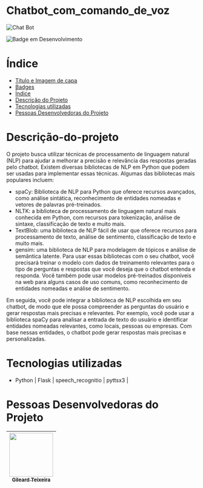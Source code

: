 # Chatbot_com_comando_de_voz
![Chat Bot](https://user-images.githubusercontent.com/111284002/220430186-8e12cdde-4168-4ab7-b840-e9c477fa5e1d.png)



![Badge em Desenvolvimento](http://img.shields.io/static/v1?label=STATUS&message=EM%20DESENVOLVIMENTO&color=GREEN&style=for-the-badge)

# Índice 

* [Título e Imagem de capa](#Título-e-Imagem-de-capa)
* [Badges](#badges)
* [Índice](#índice)
* [Descrição do Projeto](#descrição-do-projeto)
* [Tecnologias utilizadas](#tecnologias-utilizadas)
* [Pessoas Desenvolvedoras do Projeto](#pessoas-desenvolvedoras)

# Descrição-do-projeto

O projeto busca utilizar técnicas de processamento de linguagem natural (NLP) para ajudar a melhorar a precisão e relevância das respostas geradas pelo chatbot. Existem diversas bibliotecas de NLP em Python que podem ser usadas para implementar essas técnicas. Algumas das bibliotecas mais populares incluem:

*	spaCy: Biblioteca de NLP para Python que oferece recursos avançados, como análise sintática, reconhecimento de entidades nomeadas e vetores de palavras pré-treinados.
*	NLTK: a biblioteca de processamento de linguagem natural mais conhecida em Python, com recursos para tokenização, análise de sintaxe, classificação de texto e muito mais.
*	TextBlob: uma biblioteca de NLP fácil de usar que oferece recursos para processamento de texto, análise de sentimento, classificação de texto e muito mais.
*	gensim: uma biblioteca de NLP para modelagem de tópicos e análise de semântica latente.
Para usar essas bibliotecas com o seu chatbot, você precisará treinar o modelo com dados de treinamento relevantes para o tipo de perguntas e respostas que você deseja que o chatbot entenda e responda. Você também pode usar modelos pré-treinados disponíveis na web para alguns casos de uso comuns, como reconhecimento de entidades nomeadas e análise de sentimento.

Em seguida, você pode integrar a biblioteca de NLP escolhida em seu chatbot, de modo que ele possa compreender as perguntas do usuário e gerar respostas mais precisas e relevantes. Por exemplo, você pode usar a biblioteca spaCy para analisar a entrada de texto do usuário e identificar entidades nomeadas relevantes, como locais, pessoas ou empresas. Com base nessas entidades, o chatbot pode gerar respostas mais precisas e personalizadas.

# Tecnologias utilizadas
* Python | Flask | speech_recognitio | pyttsx3 |



# Pessoas Desenvolvedoras do Projeto

| [<img src="https://avatars.githubusercontent.com/u/111284002?s=400&u=90233005b4c13fbb4a1c3d4eb8c0a66df1f11139&v=4" width=115><br><sub> Gileard Teixeira</sub>](https://github.com/Gil-Ti) |
| :---: |
